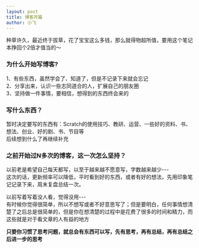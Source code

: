```yaml
---
layout: post
title: 博客开篇
author: 小飞
---
```


种草许久，最近终于拔草，花了宝宝这么多钱，那么就得物超所值，要用这个笔记本挣回个2倍才值当的～


### 为什么开始写博客? 

1、有些东西，虽然学会了、知道了，但是不记录下来就会忘记  
2、分享出来，认识一些志同道合的人，扩展自己的朋友圈  
3、坚持做一件事情，要相信，想得到的东西终会来的  


### 写什么东西？

暂时决定要写的东西有：Scratch的使用技巧、教研、运营、一些好的资料、书、想法、创业、好的剧、书、节目等  
后续想到什么了再继续补充



### 之前开始过N多次的博客，这一次怎么坚持？

以前老是希望自己每天都写，以至于越来越不愿意写，字数越来越少---  
这次的话，更新频率可以降低，平时看到好的东西，或者有好的想法，先用印象笔记记录下来，周末复盘总结一次。  
  
以前写着写着没人看，觉得没用---   
有时候你觉得很简单，所以不想写或者不好意思写了；但是要明白，任何事情想清楚了之后总是很简单的，但是你在想清楚的过程中是花费了很多的时间和精力，而这些就是对于看文章的人有益的地方  


**只要你习惯了思考问题，就总会有东西可以写，先有思考，再有总结，再有总结之后进一步的思考**


